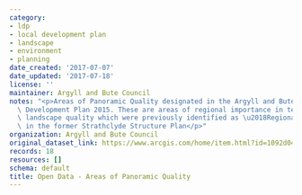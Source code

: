 ```yaml
---
category:
- ldp
- local development plan
- landscape
- environment
- planning
date_created: '2017-07-07'
date_updated: '2017-07-18'
license: ''
maintainer: Argyll and Bute Council
notes: "<p>Areas of Panoramic Quality designated in the Argyll and Bute adopted Local\
  \ Development Plan 2015. These are areas of regional importance in terms of their\
  \ landscape quality which were previously identified as \u2018Regional Scenic Areas\u2019\
  \ in the former Strathclyde Structure Plan</p>"
organization: Argyll and Bute Council
original_dataset_link: https://www.arcgis.com/home/item.html?id=1092d04288f3497bbe84eefb62dbb923
records: 18
resources: []
schema: default
title: Open Data - Areas of Panoramic Quality
---
```

